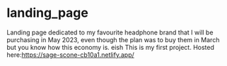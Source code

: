 # landing_page
 Landing page dedicated to my favourite headphone brand that I will be purchasing in May 2023, even though the plan was to buy them in March but you know how this economy is. eish
 This is my first project.
 Hosted here:https://sage-scone-cb10a1.netlify.app/
